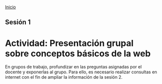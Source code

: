 <!-- No borrar o modificar -->
[Inicio](./index.md)

## Sesión 1 


<!-- Actividad01 -->
 
# Actividad: Presentación grupal sobre conceptos básicos de la web

En grupos de trabajo, profundizar en las preguntas asignadas por el docente y exponerlas al grupo. Para ello, es necesario realizar consultas en internet con el fin de ampliar la información de la sesión 2.






